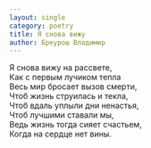 ```yaml
---
layout: single
category: poetry
title: Я снова вижу
author: Бреурош Владимир
---
```


Я снова вижу на рассвете,  
Как с первым лучиком тепла  
Весь мир бросает вызов смерти,  
Чтоб жизнь струилась и текла,  
Чтоб вдаль уплыли дни ненастья,  
Чтоб лучшими ставали мы,  
Ведь жизнь тогда сияет счастьем,  
Когда на сердце нет вины.  
